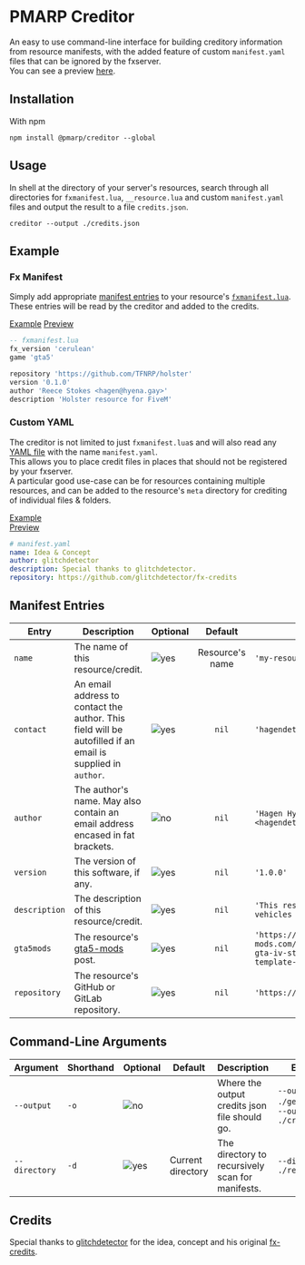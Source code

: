 # PMARP Creditor

An easy to use command-line interface for building creditory information from resource manifests, with the added feature of custom `manifest.yaml` files that can be ignored by the fxserver.  
You can see a preview [here](https://tfnrp.github.io/creditor/html/index.html).

## Installation

With npm

```sh-session
npm install @pmarp/creditor --global
```

## Usage

In shell at the directory of your server's resources, search through all directories for `fxmanifest.lua`, `__resource.lua` and custom `manifest.yaml` files and output the result to a file `credits.json`.

```sh-session
creditor --output ./credits.json
```

## Example

### Fx Manifest

Simply add appropriate [manifest entries](#manifest-entries) to your resource's [`fxmanifest.lua`](https://docs.fivem.net/docs/scripting-reference/resource-manifest/resource-manifest).  
These entries will be read by the creditor and added to the credits.

[Example](https://github.com/TFNRP/creditor/blob/main/test/fxmanifest.lua)
[Preview](https://tfnrp.github.io/creditor/html/index.html#test)
```lua
-- fxmanifest.lua
fx_version 'cerulean'
game 'gta5'

repository 'https://github.com/TFNRP/holster'
version '0.1.0'
author 'Reece Stokes <hagen@hyena.gay>'
description 'Holster resource for FiveM'
```

### Custom YAML

The creditor is not limited to just `fxmanifest.lua`s and will also read any [YAML file](https://yaml.org) with the name `manifest.yaml`.  
This allows you to place credit files in places that should not be registered by your fxserver.  
A particular good use-case can be for resources containing multiple resources, and can be added to the resource's `meta` directory for crediting of individual files & folders.

[Example](https://github.com/TFNRP/creditor/blob/main/test/manifest.yaml)  
[Preview](https://tfnrp.github.io/creditor/html/index.html#Idea%20&%20Concept)
```yaml
# manifest.yaml
name: Idea & Concept
author: glitchdetector
description: Special thanks to glitchdetector.
repository: https://github.com/glitchdetector/fx-credits
```

## Manifest Entries

[200]: https://img.icons8.com/color/24/000000/checked-2--v1.png "Yes"
[400]: https://img.icons8.com/color/24/000000/close-window.png "No"

Entry | Description | Optional | Default | Example
-- | -- | -- | :--: | --
`name`        | The name of this resource/credit.                                                                          | ![yes][200] | Resource's name | `'my-resource'`
`contact`     | An email address to contact the author. This field will be autofilled if an email is supplied in `author`. | ![yes][200] | `nil`           | `'hagendetector@gmail.com'`
`author`      | The author's name. May also contain an email address encased in fat brackets.                              | ![no][400]  | `nil`           | `'Hagen Hyena <hagendetector@gmail.com>'`
`version`     | The version of this software, if any.                                                                      | ![yes][200] | `nil`           | `'1.0.0'`
`description` | The description of this resource/credit.                                                                   | ![yes][200] | `nil`           | `'This resource populates dynamic vehicles in ped traffic.'`
`gta5mods`    | The resource's [gta5-mods](https://gta5-mods.com) post.                                                    | ![yes][200] | `nil`           | `'https://www.gta5-mods.com/vehicles/brute-mr-tasty-gta-iv-style-add-on-liveries-template-sound-custom-shards'`
`repository`  | The resource's GitHub or GitLab repository.                                                                | ![yes][200] | `nil`           | `'https://github.com/TFNRP/axonbody3'`

## Command-Line Arguments

Argument | Shorthand | Optional | Default | Description | Example
-- | -- | -- | -- | -- | --
`--output` | `-o` | ![no][400] | | Where the output credits json file should go. | `--output ./generated` or `--output ./credits.json`
`--directory` | `-d` | ![yes][200] | Current directory | The directory to recursively scan for manifests. | `--directory ./resources`

## Credits

Special thanks to [glitchdetector](https://github.com/glitchdetector) for the idea, concept and his original [fx-credits](https://github.com/glitchdetector/fx-credits).

